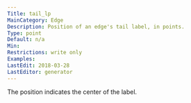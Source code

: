 ```yaml
---
Title: tail_lp
MainCategory: Edge
Description: Position of an edge's tail label, in points.
Type: point
Default: n/a
Min: 
Restrictions: write only
Examples: 
LastEdit: 2018-03-28
LastEditor: generator
---
```


The position indicates the center of the label.
